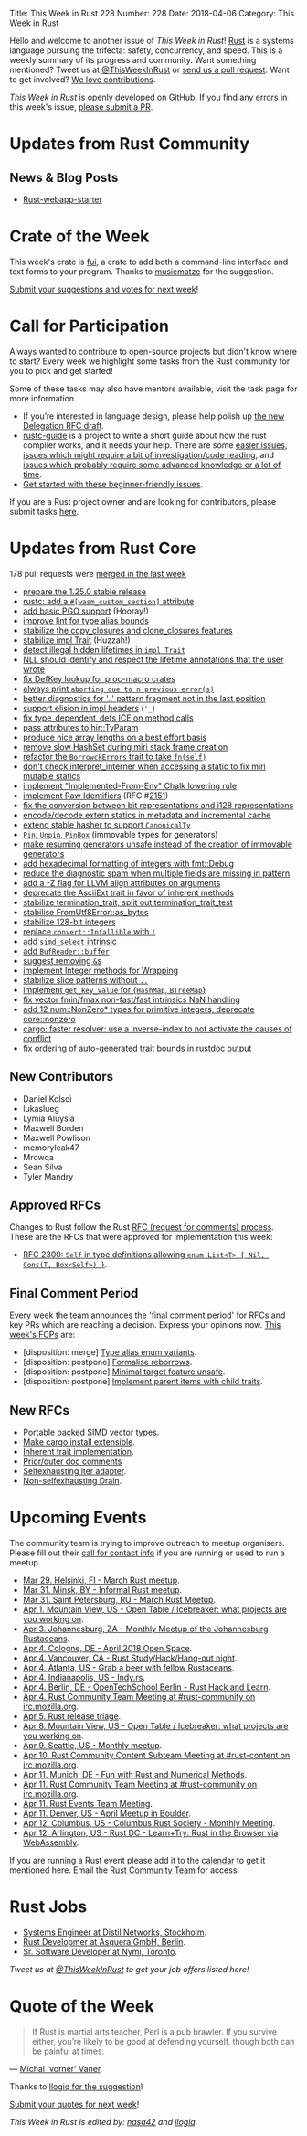 Title: This Week in Rust 228
Number: 228
Date: 2018-04-06
Category: This Week in Rust

Hello and welcome to another issue of *This Week in Rust*!
[Rust](http://rust-lang.org) is a systems language pursuing the trifecta: safety, concurrency, and speed.
This is a weekly summary of its progress and community.
Want something mentioned? Tweet us at [@ThisWeekInRust](https://twitter.com/ThisWeekInRust) or [send us a pull request](https://github.com/cmr/this-week-in-rust).
Want to get involved? [We love contributions](https://github.com/rust-lang/rust/blob/master/CONTRIBUTING.md).

*This Week in Rust* is openly developed [on GitHub](https://github.com/cmr/this-week-in-rust).
If you find any errors in this week's issue, [please submit a PR](https://github.com/cmr/this-week-in-rust/pulls).

# Updates from Rust Community

## News & Blog Posts
* [Rust-webapp-starter](https://github.com/OUISRC/Rust-webapp-starter)

# Crate of the Week

This week's crate is [fui](https://crates.io/crates/fui), a crate to add both a command-line interface and text forms to your program. Thanks to [musicmatze](https://users.rust-lang.org/u/musicmatze) for the suggestion.

[Submit your suggestions and votes for next week][submit_crate]!

[submit_crate]: https://users.rust-lang.org/t/crate-of-the-week/2704

# Call for Participation

Always wanted to contribute to open-source projects but didn't know where to start?
Every week we highlight some tasks from the Rust community for you to pick and get started!

Some of these tasks may also have mentors available, visit the task page for more information.

* If you’re interested in language design, please help polish up [the new Delegation RFC draft](https://internals.rust-lang.org/t/new-rfc-for-delegation-anyone-interested-in-contributing/6644/8).
* [rustc-guide](https://github.com/rust-lang-nursery/rustc-guide) is a project to write a short guide about how the rust compiler works, and it needs your help. There are some [easier issues](https://github.com/rust-lang-nursery/rustc-guide/issues?q=is%3Aissue+is%3Aopen+label%3AEasy), [issues which might require a bit of investigation/code reading](https://github.com/rust-lang-nursery/rustc-guide/issues?q=is%3Aissue+is%3Aopen+label%3AMedium), and [issues which probably require some advanced knowledge or a lot of time](https://github.com/rust-lang-nursery/rustc-guide/issues?utf8=%E2%9C%93&q=is%3Aissue+is%3Aopen+label%3AHard).
* [Get started with these beginner-friendly issues](https://www.rustaceans.org/findwork/starters).

If you are a Rust project owner and are looking for contributors, please submit tasks [here][guidelines].

[guidelines]: https://users.rust-lang.org/t/twir-call-for-participation/4821

# Updates from Rust Core

178 pull requests were [merged in the last week][merged]

[merged]: https://github.com/search?q=is%3Apr+org%3Arust-lang+is%3Amerged+merged%3A2017-03-19..2018-03-26

* [prepare the 1.25.0 stable release](https://github.com/rust-lang/rust/pull/49340)
* [rustc: add a `#[wasm_custom_section]` attribute](https://github.com/rust-lang/rust/pull/48883)
* [add basic PGO support](https://github.com/rust-lang/rust/pull/48346) (Hooray!)
* [improve lint for type alias bounds](https://github.com/rust-lang/rust/pull/48909)
* [stabilize the copy_closures and clone_closures features](https://github.com/rust-lang/rust/pull/49299)
* [stabilize impl Trait](https://github.com/rust-lang/rust/pull/49255) (Huzzah!)
* [detect illegal hidden lifetimes in `impl Trait`](https://github.com/rust-lang/rust/pull/49041)
* [NLL should identify and respect the lifetime annotations that the user wrote](https://github.com/rust-lang/rust/pull/48482)
* [fix DefKey lookup for proc-macro crates](https://github.com/rust-lang/rust/pull/49273)
* [always print `aborting due to n previous error(s)`](https://github.com/rust-lang/rust/pull/49046)
* [better diagnostics for '..' pattern fragment not in the last position](https://github.com/rust-lang/rust/pull/49268)
* [support elision in impl headers](https://github.com/rust-lang/rust/pull/49251) (`'_`)
* [fix type_dependent_defs ICE on method calls](https://github.com/rust-lang/rust/pull/49244)
* [pass attributes to hir::TyParam](https://github.com/rust-lang/rust/pull/49242)
* [produce nice array lengths on a best effort basis](https://github.com/rust-lang/rust/pull/49262)
* [remove slow HashSet during miri stack frame creation](https://github.com/rust-lang/rust/pull/49274)
* [refactor the `BorrowckErrors` trait to take `fn(self)`](https://github.com/rust-lang/rust/pull/48902)
* [don't check interpret_interner when accessing a static to fix miri mutable statics](https://github.com/rust-lang/rust/pull/49216)
* [implement "Implemented-From-Env" Chalk lowering rule](https://github.com/rust-lang/rust/pull/49211)
* [implement Raw Identifiers](https://github.com/rust-lang/rust/pull/48942) (RFC #[2151](https://rust-lang.github.io/rfcs/2151-raw-identifiers.html))
* [fix the conversion between bit representations and i128 representations](https://github.com/rust-lang/rust/pull/49210)
* [encode/decode extern statics in metadata and incremental cache](https://github.com/rust-lang/rust/pull/49200)
* [extend stable hasher to support `CanonicalTy`](https://github.com/rust-lang/rust/pull/49091)
* [`Pin`, `Unpin`, `PinBox`](https://github.com/rust-lang/rust/pull/49058) (immovable types for generators)
* [make resuming generators unsafe instead of the creation of immovable generators](https://github.com/rust-lang/rust/pull/49194)
* [add hexadecimal formatting of integers with fmt::Debug](https://github.com/rust-lang/rust/pull/48978)
* [reduce the diagnostic spam when multiple fields are missing in pattern](https://github.com/rust-lang/rust/pull/49160)
* [add a -Z flag for LLVM align attributes on arguments](https://github.com/rust-lang/rust/pull/49122)
* [deprecate the AsciiExt trait in favor of inherent methods](https://github.com/rust-lang/rust/pull/49109)
* [stabilize termination_trait, split out termination_trait_test](https://github.com/rust-lang/rust/pull/49162)
* [stabilise FromUtf8Error::as_bytes](https://github.com/rust-lang/rust/pull/49121)
* [stabilize 128-bit integers](https://github.com/rust-lang/rust/pull/49101)
* [replace `convert::Infallible` with `!`](https://github.com/rust-lang/rust/pull/49038)
* [add `simd_select` intrinsic](https://github.com/rust-lang/rust/pull/49141)
* [add `BufReader::buffer`](https://github.com/rust-lang/rust/pull/49139)
* [suggest removing `&`s](https://github.com/rust-lang/rust/pull/48834)
* [implement Integer methods for Wrapping](https://github.com/rust-lang/rust/pull/48810)
* [stabilize slice patterns without `..`](https://github.com/rust-lang/rust/pull/48516)
* [implement `get_key_value` for {`HashMap`, `BTreeMap`}](https://github.com/rust-lang/rust/pull/49346)
* [fix vector fmin/fmax non-fast/fast intrinsics NaN handling](https://github.com/rust-lang/rust/pull/49231)
* [add 12 num::NonZero* types for primitive integers, deprecate core::nonzero](https://github.com/rust-lang/rust/pull/48265)
* [cargo: faster resolver: use a inverse-index to not activate the causes of conflict](https://github.com/rust-lang/cargo/pull/5213)
* [fix ordering of auto-generated trait bounds in rustdoc output](https://github.com/rust-lang/rust/pull/49196)

## New Contributors

* Daniel Kolsoi
* lukaslueg
* Lymia Aluysia
* Maxwell Borden
* Maxwell Powlison
* memoryleak47
* Mrowqa
* Sean Silva
* Tyler Mandry

## Approved RFCs

Changes to Rust follow the Rust [RFC (request for comments)
process](https://github.com/rust-lang/rfcs#rust-rfcs). These
are the RFCs that were approved for implementation this week:

* [RFC 2300: `Self` in type definitions allowing `enum List<T> { Nil, Cons(T, Box<Self>) }`](https://github.com/rust-lang/rfcs/pull/2300).

## Final Comment Period

Every week [the team](https://www.rust-lang.org/team.html) announces the
'final comment period' for RFCs and key PRs which are reaching a
decision. Express your opinions now. [This week's FCPs][fcp] are:

[fcp]: https://github.com/rust-lang/rfcs/labels/final-comment-period

* [disposition: merge] [Type alias enum variants](https://github.com/rust-lang/rfcs/pull/2338).
* [disposition: postpone] [Formalise reborrows](https://github.com/rust-lang/rfcs/pull/2364).
* [disposition: postpone] [Minimal target feature unsafe](https://github.com/rust-lang/rfcs/pull/2212).
* [disposition: postpone] [Implement parent items with child traits](https://github.com/rust-lang/rfcs/pull/2303).

## New RFCs

* [Portable packed SIMD vector types](https://github.com/rust-lang/rfcs/pull/2366).
* [Make cargo install extensible](https://github.com/rust-lang/rfcs/pull/2376).
* [Inherent trait implementation](https://github.com/rust-lang/rfcs/pull/2375).
* [Prior/outer doc comments](https://github.com/rust-lang/rfcs/pull/2374)
* [Selfexhausting iter adapter](https://github.com/rust-lang/rfcs/pull/2370).
* [Non-selfexhausting Drain](https://github.com/rust-lang/rfcs/pull/2369).

# Upcoming Events

The community team is trying to improve outreach to meetup organisers. Please fill out their [call for contact info](https://docs.google.com/forms/d/e/1FAIpQLSf52YXGhqBaHtCXtVna4iHYMK7IQaTqUW6V-ztsZC8C2TBInQ/viewform) if you are running or used to run a meetup.

* [Mar 29. Helsinki, FI - March Rust meetup](https://www.meetup.com/Finland-Rust-Meetup/events/248805420/).
* [Mar 31. Minsk, BY - Informal Rust meetup](https://users.rust-lang.org/t/informal-rust-meetup-in-minsk-2018-march-31st/16314).
* [Mar 31. Saint Petersburg, RU - March Rust Meetup](https://www.meetup.com/Rust-%D0%B2-%D0%9F%D0%B8%D1%82%D0%B5%D1%80%D0%B5/events/248834955/).
* [Apr  1. Mountain View, US - Open Table / Icebreaker: what projects are you working on](https://www.meetup.com/Rust-Dev-in-Mountain-View/events/glnfcpyxgbcb/).
* [Apr  3. Johannesburg, ZA - Monthly Meetup of the Johannesburg Rustaceans](https://www.meetup.com/Johannesburg-Rust-Meetup/events/cpblrnyxgbfb/).
* [Apr  4. Cologne, DE - April 2018 Open Space](https://www.meetup.com/RustCologne/events/247804338/).
* [Apr  4. Vancouver, CA - Rust Study/Hack/Hang-out night](https://www.meetup.com/Vancouver-Rust/events/ckwdlpyxgbgb/).
* [Apr  4. Atlanta, US - Grab a beer with fellow Rustaceans](https://www.meetup.com/Rust-ATL/events/rhvgrmyxgbgb/).
* [Apr  4. Indianapolis, US - Indy.rs](https://www.meetup.com/indyrs/events/cpvshpyxgbgb/).
* [Apr  4. Berlin, DE - OpenTechSchool Berlin - Rust Hack and Learn](https://www.meetup.com/opentechschool-berlin/events/247388074/).
* [Apr  4. Rust Community Team Meeting at #rust-community on irc.mozilla.org](irc://irc.mozilla.org/rust-community).
* [Apr  5. Rust release triage](https://internals.rust-lang.org/t/release-cycle-triage-proposal/3544).
* [Apr  8. Mountain View, US - Open Table / Icebreaker: what projects are you working on](https://www.meetup.com/Rust-Dev-in-Mountain-View/events/glnfcpyxgblb/).
* [Apr  9. Seattle, US - Monthly meetup](https://www.meetup.com/Seattle-Rust-Meetup/events/hztzcpyxgbmb/).
* [Apr 10. Rust Community Content Subteam Meeting at #rust-content on irc.mozilla.org](irc://irc.mozilla.org/rust-content).
* [Apr 11. Munich, DE - Fun with Rust and Numerical Methods](https://www.meetup.com/rust-munich/events/248055969/).
* [Apr 11. Rust Community Team Meeting at #rust-community on irc.mozilla.org](irc://irc.mozilla.org/rust-community).
* [Apr 11. Rust Events Team Meeting](https://t.me/joinchat/EkKINhHCgZ9llzvPidOssA).
* [Apr 11. Denver, US - April Meetup in Boulder](https://www.meetup.com/Rust-Boulder-Denver/events/248792627/).
* [Apr 12. Columbus, US - Columbus Rust Society - Monthly Meeting](https://www.meetup.com/columbus-rs/events/czcwhlyxgbqb/).
* [Apr 12. Arlington, US - Rust DC - Learn+Try: Rust in the Browser via WebAssembly](https://www.meetup.com/RustDC/events/248552247/).

If you are running a Rust event please add it to the [calendar] to get
it mentioned here. Email the [Rust Community Team][community] for access.

[calendar]: https://www.google.com/calendar/embed?src=apd9vmbc22egenmtu5l6c5jbfc%40group.calendar.google.com
[community]: mailto:community-team@rust-lang.org

# Rust Jobs

* [Systems Engineer at Distil Networks, Stockholm](https://www.distilnetworks.com/job/?id=3d69e0a4-3f6f-40b1-a610-7a8a4f4bbf24).
* [Rust Developmer at Asquera GmbH, Berlin](http://asquera.de/blog/2018-02-16/open-position/).
* [Sr. Software Developer at Nymi, Toronto](https://nymi.com/careers/sr-software).

*Tweet us at [@ThisWeekInRust](https://twitter.com/ThisWeekInRust) to get your job offers listed here!*

# Quote of the Week

> If Rust is martial arts teacher, Perl is a pub brawler. If you survive either, you’re likely to be good at defending yourself, though both can be painful at times.

— [Michal 'vorner' Vaner](https://vorner.github.io/2018/03/11/Should-you-learn-rust.html).

Thanks to [llogiq for the suggestion](https://users.rust-lang.org/t/twir-quote-of-the-week/328/502)!

[Submit your quotes for next week][submit]!

[submit]: http://users.rust-lang.org/t/twir-quote-of-the-week/328

*This Week in Rust is edited by: [nasa42](https://github.com/nasa42) and [llogiq](https://github.com/llogiq).*
